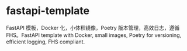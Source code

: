 # fastapi-template
FastAPI 模板，Docker 化，小体积镜像，Poetry 版本管理，高效日志，遵循 FHS。FastAPI template with Docker, small images, Poetry for versioning, efficient logging, FHS compliant.